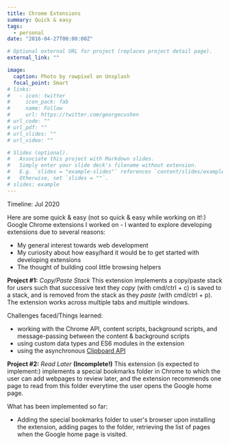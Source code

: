 ```yaml
---
title: Chrome Extensions
summary: Quick & easy
tags:
  - personal
date: "2016-04-27T00:00:00Z"

# Optional external URL for project (replaces project detail page).
external_link: ""

image:
  caption: Photo by rawpixel on Unsplash
  focal_point: Smart
# links:
#   - icon: twitter
#     icon_pack: fab
#     name: Follow
#     url: https://twitter.com/georgecushen
# url_code: ""
# url_pdf: ""
# url_slides: ""
# url_video: ""

# Slides (optional).
#   Associate this project with Markdown slides.
#   Simply enter your slide deck's filename without extension.
#   E.g. `slides = "example-slides"` references `content/slides/example-slides.md`.
#   Otherwise, set `slides = ""`.
# slides: example
---
```


Timeline: Jul 2020

Here are some quick & easy (not so quick & easy while working on it!:) Google Chrome extensions I worked on - I wanted to explore developing extensions due to several reasons:

- My general interest towards web development
- My curiosity about how easy/hard it would be to get started with developing extensions
- The thought of building cool little browsing helpers

**Project #1:** _Copy/Paste Stack_
This extension implements a copy/paste stack for users such that successive text they _copy_ (with cmd/ctrl + c) is saved to a stack, and is removed from the stack as they _paste_ (with cmd/ctrl + p). The extension works across multiple tabs and multiple windows.

Challenges faced/Things learned:

- working with the Chrome API, content scripts, background scripts, and message-passing between the content & background scripts
- using custom data types and ES6 modules in the extension
- using the asynchronous [Clipboard API](https://developer.mozilla.org/en-US/docs/Web/API/Clipboard_API)

**Project #2:** _Read Later_ **(Incomplete!)**
This extension (is expected to implement:) implements a special bookmarks folder in Chrome to which the user can add webpages to review later, and the extension recommends one page to read from this folder everytime the user opens the Google home page.

What has been implemented so far:

- Adding the special bookmarks folder to user's browser upon installing the extension, adding pages to the folder, retrieving the list of pages when the Google home page is visited.
